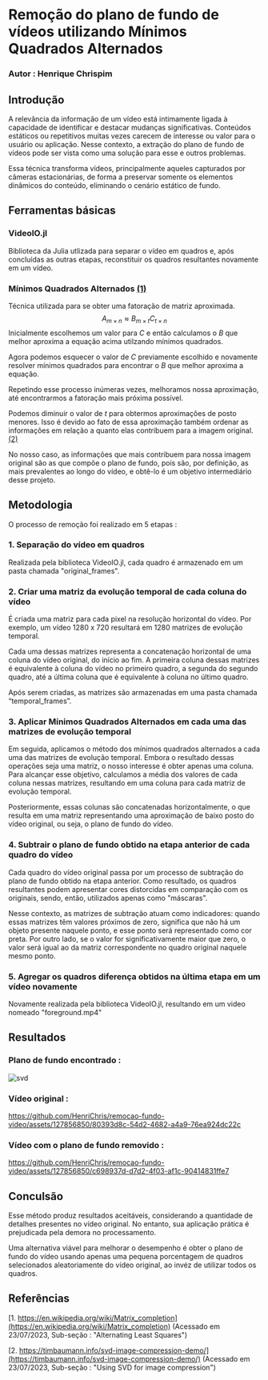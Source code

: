 # Remoção do plano de fundo de vídeos utilizando Mínimos Quadrados Alternados

### Autor : Henrique Chrispim

## Introdução

A relevância da informação de um vídeo está intimamente ligada à capacidade de identificar e destacar mudanças significativas. Conteúdos estáticos ou repetitivos muitas vezes carecem de interesse ou valor para o usuário ou aplicação. Nesse contexto, a extração do plano de fundo de vídeos pode ser vista como uma solução para esse e outros problemas.

Essa técnica transforma vídeos, principalmente aqueles capturados por câmeras estacionárias, de forma a preservar somente os elementos dinâmicos do conteúdo, eliminando o cenário estático de fundo.

## Ferramentas básicas

### VideoIO.jl
Biblioteca da Julia utlizada para separar o vídeo em quadros e, após concluídas as outras etapas, reconstituir os quadros resultantes novamente em um vídeo.

### Mínimos Quadrados Alternados [(1)](https://en.wikipedia.org/wiki/Matrix_completion)
Técnica utilizada para se obter uma fatoração de matriz aproximada.
$$A_{m \times n} \approx B_{m \times t}C_{t \times n}$$
Inicialmente escolhemos um valor para $C$ e então calculamos o $B$ que melhor aproxima a equação acima utilzando mínimos quadrados.

Agora podemos esquecer o valor de $C$ previamente escolhido e novamente resolver mínimos quadrados para encontrar o $B$ que melhor aproxima a equação.

Repetindo esse processo inúmeras vezes, melhoramos nossa aproximação, até encontrarmos a fatoração mais próxima possível.

Podemos diminuir o valor de $t$ para obtermos aproximações de posto menores. Isso é devido ao fato de essa aproximação também ordenar as informações em relação a quanto elas contribuem para a imagem original. [(2)](https://timbaumann.info/svd-image-compression-demo/)

No nosso caso, as informações que mais contribuem para nossa imagem original são as que compõe o plano de fundo, pois são, por definição, as mais prevalentes ao longo do vídeo, e obtê-lo é um objetivo intermediário desse projeto.

## Metodologia
O processo de remoção foi realizado em 5 etapas :
### 1. Separação do vídeo em quadros
Realizada pela biblioteca VideoIO.jl, cada quadro é armazenado em um pasta chamada "original_frames".

### 2. Criar uma matriz da evolução temporal de cada coluna do vídeo

É criada uma matriz para cada pixel na resolução horizontal do vídeo. Por exemplo, um vídeo 1280 x 720 resultará em 1280 matrizes de evolução temporal.

Cada uma dessas matrizes representa a concatenação horizontal de uma coluna do vídeo original, do início ao fim. A primeira coluna dessas matrizes é equivalente à coluna do vídeo no primeiro quadro, a segunda do segundo quadro, até a última coluna que é equivalente à coluna no último quadro.

Após serem criadas, as matrizes são armazenadas em uma pasta chamada “temporal_frames”.

### 3. Aplicar Mínimos Quadrados Alternados em cada uma das matrizes de evolução temporal

Em seguida, aplicamos o método dos mínimos quadrados alternados a cada uma das matrizes de evolução temporal. Embora o resultado dessas operações seja uma matriz, o nosso interesse é obter apenas uma coluna. Para alcançar esse objetivo, calculamos a média dos valores de cada coluna nessas matrizes, resultando em uma coluna para cada matriz de evolução temporal.

Posteriormente, essas colunas são concatenadas horizontalmente, o que resulta em uma matriz representando uma aproximação de baixo posto do vídeo original, ou seja, o plano de fundo do vídeo.

### 4. Subtrair o plano de fundo obtido na etapa anterior de cada quadro do vídeo

Cada quadro do vídeo original passa por um processo de subtração do plano de fundo obtido na etapa anterior. Como resultado, os quadros resultantes podem apresentar cores distorcidas em comparação com os originais, sendo, então, utilizados apenas como "máscaras".

Nesse contexto, as matrizes de subtração atuam como indicadores: quando essas matrizes têm valores próximos de zero, significa que não há um objeto presente naquele ponto, e esse ponto será representado como cor preta. Por outro lado, se o valor for significativamente maior que zero, o valor será igual ao da matriz correspondente no quadro original naquele mesmo ponto.

### 5. Agregar os quadros diferença obtidos na última etapa em um vídeo novamente
Novamente realizada pela biblioteca VideoIO.jl, resultando em um video nomeado "foreground.mp4"

## Resultados

### Plano de fundo encontrado :
![svd](https://github.com/HenriChris/remocao-fundo-video/assets/127856850/9ea60bad-75f3-4aec-85cd-50bd616ee7ef)
### Vídeo original :
https://github.com/HenriChris/remocao-fundo-video/assets/127856850/80393d8c-54d2-4682-a4a9-76ea924dc22c
### Vídeo com o plano de fundo removido :
https://github.com/HenriChris/remocao-fundo-video/assets/127856850/c698937d-d7d2-4f03-af1c-90414831ffe7

## Conculsão

Esse método produz resultados aceitáveis, considerando a quantidade de detalhes presentes no vídeo original. No entanto, sua aplicação prática é prejudicada pela demora no processamento.

Uma alternativa viável para melhorar o desempenho é obter o plano de fundo do vídeo usando apenas uma pequena porcentagem de quadros selecionados aleatoriamente do vídeo original, ao invéz de utilizar todos os quadros.

## Referências
[1. https://en.wikipedia.org/wiki/Matrix_completion](https://en.wikipedia.org/wiki/Matrix_completion) (Acessado em 23/07/2023, Sub-seção : "Alternating Least Squares")

[2. https://timbaumann.info/svd-image-compression-demo/](https://timbaumann.info/svd-image-compression-demo/) (Acessado em 23/07/2023, Sub-seção : "Using SVD for image compression")
